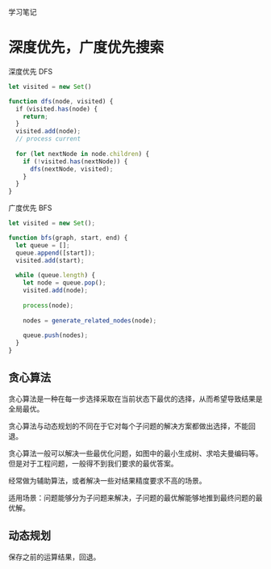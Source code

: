 学习笔记

# 深度优先，广度优先搜索

深度优先 DFS

```js
let visited = new Set()

function dfs(node, visited) {
  if（visited.has(node) {
    return;
  }
  visited.add(node);
  // process current
  
  for (let nextNode in node.children) {
    if (!visited.has(nextNode)) {
      dfs(nextNode, visited);
    }
  }
}
```



广度优先 BFS

```js
let visited = new Set();

function bfs(graph, start, end) {
  let queue = [];
  queue.append([start]);
  visited.add(start);
  
  while (queue.length) {
    let node = queue.pop();
    visited.add(node);
    
    process(node);
    
    nodes = generate_related_nodes(node);
    
    queue.push(nodes);
  }
}
```



## 贪心算法

贪心算法是一种在每一步选择采取在当前状态下最优的选择，从而希望导致结果是全局最优。

贪心算法与动态规划的不同在于它对每个子问题的解决方案都做出选择，不能回退。

贪心算法一般可以解决一些最优化问题，如图中的最小生成树、求哈夫曼编码等。但是对于工程问题，一般得不到我们要求的最优答案。

经常做为辅助算法，或者解决一些对结果精度要求不高的场景。

适用场景：问题能够分为子问题来解决，子问题的最优解能够地推到最终问题的最优解。

## 动态规划

保存之前的运算结果，回退。

